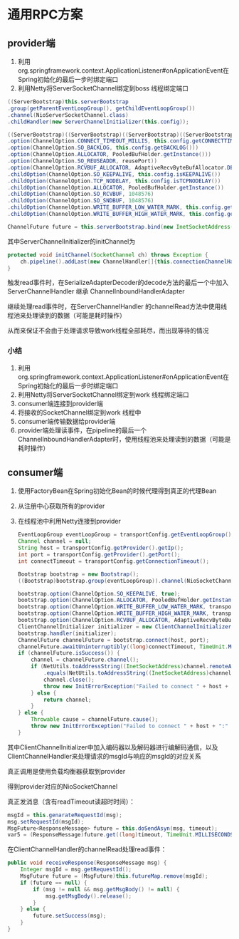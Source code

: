 # 通用RPC方案

## provider端

1. 利用org.springframework.context.ApplicationListener#onApplicationEvent在Spring初始化的最后一步时绑定端口
2. 利用Netty将ServerSocketChannel绑定到boss 线程绑定端口

```java
((ServerBootstrap)this.serverBootstrap
.group(getParentEventLoopGroup(), getChildEventLoopGroup())
.channel(NioServerSocketChannel.class)
.childHandler(new ServerChannelInitializer(this.config));

((ServerBootstrap)((ServerBootstrap)((ServerBootstrap)((ServerBootstrap)((ServerBootstrap)this.serverBootstrap
.option(ChannelOption.CONNECT_TIMEOUT_MILLIS, this.config.getCONNECTTIMEOUT()))
.option(ChannelOption.SO_BACKLOG, this.config.getBACKLOG()))
.option(ChannelOption.ALLOCATOR, PooledBufHolder.getInstance()))
.option(ChannelOption.SO_REUSEADDR, reusePort))
.option(ChannelOption.RCVBUF_ALLOCATOR, AdaptiveRecvByteBufAllocator.DEFAULT))
.childOption(ChannelOption.SO_KEEPALIVE, this.config.isKEEPALIVE())
.childOption(ChannelOption.TCP_NODELAY, this.config.isTCPNODELAY())
.childOption(ChannelOption.ALLOCATOR, PooledBufHolder.getInstance())
.childOption(ChannelOption.SO_RCVBUF, 1048576)
.childOption(ChannelOption.SO_SNDBUF, 1048576)
.childOption(ChannelOption.WRITE_BUFFER_LOW_WATER_MARK, this.config.getBufferLowWaterMark())
.childOption(ChannelOption.WRITE_BUFFER_HIGH_WATER_MARK, this.config.getBufferHighWaterMark());

ChannelFuture future = this.serverBootstrap.bind(new InetSocketAddress(this.config.getHost(), this.config.getPort()));
```

其中ServerChannelInitializer的initChannel为

```java
protected void initChannel(SocketChannel ch) throws Exception {
    ch.pipeline().addLast(new ChannelHandler[]{this.connectionChannelHandler}).addLast(new ChannelHandler[]{new SerializeAdapterDecoder(this.serverChannelHandler, this.transportConfig.getPayload(), this.transportConfig.isTelnet(), this.transportConfig)});
}
```

触发read事件时，在SerializeAdapterDecoder的decode方法的最后一个中加入ServerChannelHandler 继承 ChannelInboundHandlerAdapter

继续处理read事件时，在ServerChannelHandler 的channelRead方法中使用线程池来处理读到的数据（可能是耗时操作）

从而来保证不会由于处理请求导致work线程全部耗尽，而出现等待的情况

### 小结

1. 利用org.springframework.context.ApplicationListener#onApplicationEvent在Spring初始化的最后一步时绑定端口
2. 利用Netty将ServerSocketChannel绑定到work 线程绑定端口
3. consumer端连接到provider端
4. 将接收的SocketChannel绑定到work 线程中
5. consumer端传输数据给provider端
6. provider端处理读事件，在pipeline的最后一个ChannelInboundHandlerAdapter时，使用线程池来处理读到的数据（可能是耗时操作）

## consumer端

1. 使用FactoryBean在Spring初始化Bean的时候代理得到真正的代理Bean

2. 从注册中心获取所有的provider

3. 在线程池中利用Netty连接到provider

   

   ```java
   EventLoopGroup eventLoopGroup = transportConfig.getEventLoopGroup();
   Channel channel = null;
   String host = transportConfig.getProvider().getIp();
   int port = transportConfig.getProvider().getPort();
   int connectTimeout = transportConfig.getConnectionTimeout();
   
   Bootstrap bootstrap = new Bootstrap();
   ((Bootstrap)bootstrap.group(eventLoopGroup)).channel(NioSocketChannel.class);
   
   bootstrap.option(ChannelOption.SO_KEEPALIVE, true);
   bootstrap.option(ChannelOption.ALLOCATOR, PooledBufHolder.getInstance());
   bootstrap.option(ChannelOption.WRITE_BUFFER_LOW_WATER_MARK, transportConfig.getLowWaterMark());
   bootstrap.option(ChannelOption.WRITE_BUFFER_HIGH_WATER_MARK, transportConfig.getHighWaterMark());
   bootstrap.option(ChannelOption.RCVBUF_ALLOCATOR, AdaptiveRecvByteBufAllocator.DEFAULT);
   ClientChannelInitializer initializer = new ClientChannelInitializer(transportConfig);
   bootstrap.handler(initializer);
   ChannelFuture channelFuture = bootstrap.connect(host, port);
   channelFuture.awaitUninterruptibly((long)connectTimeout, TimeUnit.MILLISECONDS);
   if (channelFuture.isSuccess()) {
       channel = channelFuture.channel();
       if (NetUtils.toAddressString((InetSocketAddress)channel.remoteAddress())
           .equals(NetUtils.toAddressString((InetSocketAddress)channel.localAddress()))) {
           channel.close();
           throw new InitErrorException("Failed to connect " + host + ":" + port + ". Cause by: Remote and local address are the same");
       } else {
           return channel;
       }
   } else {
       Throwable cause = channelFuture.cause();
       throw new InitErrorException("Failed to connect " + host + ":" + port + (cause != null ? ". Cause by: " + cause.getMessage() : "."));
   }
   ```

其中ClientChannelInitializer中加入编码器以及解码器进行编解码通信，以及ClientChannelHandler来处理请求的msgId与响应的msgId的对应关系



真正调用是使用负载均衡器获取到provider

得到provider对应的NioSocketChannel

真正发消息（含有readTimeout读超时时间）：

```java
msgId = this.genarateRequestId(msg);
msg.setRequestId(msgId);
MsgFuture<ResponseMessage> future = this.doSendAsyn(msg, timeout);
var5 = (ResponseMessage)future.get((long)timeout, TimeUnit.MILLISECONDS);
```

在ClientChannelHandler的channelRead处理read事件：

```java
public void receiveResponse(ResponseMessage msg) {
    Integer msgId = msg.getRequestId();
    MsgFuture future = (MsgFuture)this.futureMap.remove(msgId);
    if (future == null) {
        if (msg != null && msg.getMsgBody() != null) {
            msg.getMsgBody().release();
        }
    } else {
        future.setSuccess(msg);
    }
}
```

